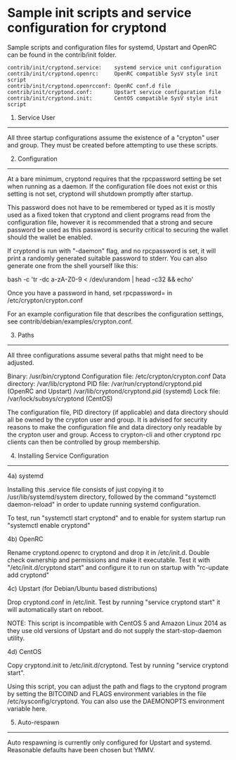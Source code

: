Sample init scripts and service configuration for cryptond
==========================================================

Sample scripts and configuration files for systemd, Upstart and OpenRC
can be found in the contrib/init folder.

    contrib/init/cryptond.service:    systemd service unit configuration
    contrib/init/cryptond.openrc:     OpenRC compatible SysV style init script
    contrib/init/cryptond.openrcconf: OpenRC conf.d file
    contrib/init/cryptond.conf:       Upstart service configuration file
    contrib/init/cryptond.init:       CentOS compatible SysV style init script

1. Service User
---------------------------------

All three startup configurations assume the existence of a "crypton" user
and group.  They must be created before attempting to use these scripts.

2. Configuration
---------------------------------

At a bare minimum, cryptond requires that the rpcpassword setting be set
when running as a daemon.  If the configuration file does not exist or this
setting is not set, cryptond will shutdown promptly after startup.

This password does not have to be remembered or typed as it is mostly used
as a fixed token that cryptond and client programs read from the configuration
file, however it is recommended that a strong and secure password be used
as this password is security critical to securing the wallet should the
wallet be enabled.

If cryptond is run with "-daemon" flag, and no rpcpassword is set, it will
print a randomly generated suitable password to stderr.  You can also
generate one from the shell yourself like this:

bash -c 'tr -dc a-zA-Z0-9 < /dev/urandom | head -c32 && echo'

Once you have a password in hand, set rpcpassword= in /etc/crypton/crypton.conf

For an example configuration file that describes the configuration settings, 
see contrib/debian/examples/crypton.conf.

3. Paths
---------------------------------

All three configurations assume several paths that might need to be adjusted.

Binary:              /usr/bin/cryptond
Configuration file:  /etc/crypton/crypton.conf
Data directory:      /var/lib/cryptond
PID file:            /var/run/cryptond/cryptond.pid (OpenRC and Upstart)
                     /var/lib/cryptond/cryptond.pid (systemd)
Lock file:           /var/lock/subsys/cryptond (CentOS)

The configuration file, PID directory (if applicable) and data directory
should all be owned by the crypton user and group.  It is advised for security
reasons to make the configuration file and data directory only readable by the
crypton user and group.  Access to crypton-cli and other cryptond rpc clients
can then be controlled by group membership.

4. Installing Service Configuration
-----------------------------------

4a) systemd

Installing this .service file consists of just copying it to
/usr/lib/systemd/system directory, followed by the command
"systemctl daemon-reload" in order to update running systemd configuration.

To test, run "systemctl start cryptond" and to enable for system startup run
"systemctl enable cryptond"

4b) OpenRC

Rename cryptond.openrc to cryptond and drop it in /etc/init.d.  Double
check ownership and permissions and make it executable.  Test it with
"/etc/init.d/cryptond start" and configure it to run on startup with
"rc-update add cryptond"

4c) Upstart (for Debian/Ubuntu based distributions)

Drop cryptond.conf in /etc/init.  Test by running "service cryptond start"
it will automatically start on reboot.

NOTE: This script is incompatible with CentOS 5 and Amazon Linux 2014 as they
use old versions of Upstart and do not supply the start-stop-daemon utility.

4d) CentOS

Copy cryptond.init to /etc/init.d/cryptond. Test by running "service cryptond start".

Using this script, you can adjust the path and flags to the cryptond program by 
setting the BITCOIND and FLAGS environment variables in the file 
/etc/sysconfig/cryptond. You can also use the DAEMONOPTS environment variable here.

5. Auto-respawn
-----------------------------------

Auto respawning is currently only configured for Upstart and systemd.
Reasonable defaults have been chosen but YMMV.


